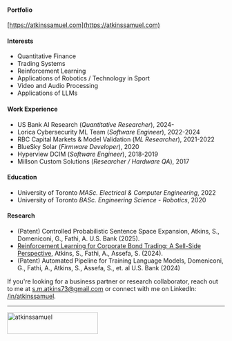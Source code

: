 #### Portfolio 
[https://atkinssamuel.com](https://atkinssamuel.com)

#### Interests

- Quantitative Finance
- Trading Systems
- Reinforcement Learning
- Applications of Robotics / Technology in Sport
- Video and Audio Processing
- Applications of LLMs

#### Work Experience

- US Bank AI Research (*Quantitative Researcher*), 2024-
- Lorica Cybersecurity ML Team (*Software Engineer*), 2022-2024
- RBC Capital Markets & Model Validation (*ML Researcher*), 2021-2022
- BlueSky Solar (*Firmware Developer*),  2020
- Hyperview DCIM (*Software Engineer*), 2018-2019
- Millson Custom Solutions (*Researcher / Hardware QA*), 2017

#### Education

- University of Toronto *MASc. Electrical & Computer Engineering*, 2022
- University of Toronto *BASc. Engineering Science - Robotics*, 2020

#### Research

- (Patent) Controlled Probabilistic Sentence Space Expansion, Atkins, S., Domeniconi, G., Fathi, A. U.S. Bank (2025).
- [Reinforcement Learning for Corporate Bond Trading: A Sell-Side Perspective](https://arxiv.org/abs/2406.12983), Atkins, S., Fathi, A., Assefa, S. (2024). 
- (Patent) Automated Pipeline for Training Language Models, Domeniconi, G., Fathi, A., Atkins, S., Assefa, S., et. al U.S. Bank (2024)

If you're looking for a business partner or research collaborator, reach out to me at [s.m.atkins73@gmail.com](mailto:s.m.atkins73@gmail.com) or connect with me on LinkedIn: [/in/atkinssamuel](https://www.linkedin.com/in/atkinssamuel/). 

<hr>

<p><a href="https://www.buymeacoffee.com/atkinssamuel"> <img align="left" src="https://cdn.buymeacoffee.com/buttons/v2/default-yellow.png" height="50" width="210" alt="atkinssamuel" /></a></p><br><br>
